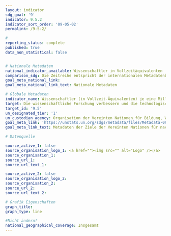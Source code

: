 ```yaml
---
layout: indicator
sdg_goal: '9'
indicator: 9.5.2
indicator_sort_order: '09-05-02'
permalink: /9-5-2/

#
reporting_status: complete
published: true
data_non_statistical: false


# Nationale Metadaten
national_indicator_available: Wissenschaftler in Vollzeitäquivalenten
comparison_sdg: Die Zeitreihe entspricht der internationalen Metadatenbeschreibung.
goal_meta_national_link:
goal_meta_national_link_text: Nationale Metadaten

# Globale Metadaten
indicator_name: Wissenschaftler (in Vollzeit-Äquivalenten) je eine Million Einwohner
target: Die wissenschaftliche Forschung verbessern und die technologischen Kapazitäten der Industriesektoren in allen Ländern und insbesondere in den Entwicklungsländern ausbauen und zu diesem Zweck bis 2030 unter anderem Innovationen fördern und die Anzahl der im Bereich Forschung und Entwicklung tätigen Personen je 1 Million Menschen sowie die öffentlichen und privaten Ausgaben für Forschung und Entwicklung beträchtlich erhöhen
target_id: '9.5'
un_designated_tier: '1'
un_custodian_agency: Organisation der Vereinten Nationen für Bildung, Wissenschaft und Kultur (UNESCO)
goal_meta_link: 'https://unstats.un.org/sdgs/metadata/files/Metadata-09-05-02.pdf'
goal_meta_link_text: Metadaten der Ziele der Vereinten Nationen für nachhaltige Entwicklung

# Datenquelle

source_active_1: false
source_organisation_logo_1: <a href=""><img src="" alt="Logo" /></a>
source_organisation_1:
source_url_1:
source_url_text_1:

source_active_2: false
source_organisation_logo_2:
source_organisation_2:
source_url_2:
source_url_text_2:

# Grafik Eigenschaften
graph_title:
graph_type: line

#Nicht ändern!
national_geographical_coverage: Insgesamt
---
```


